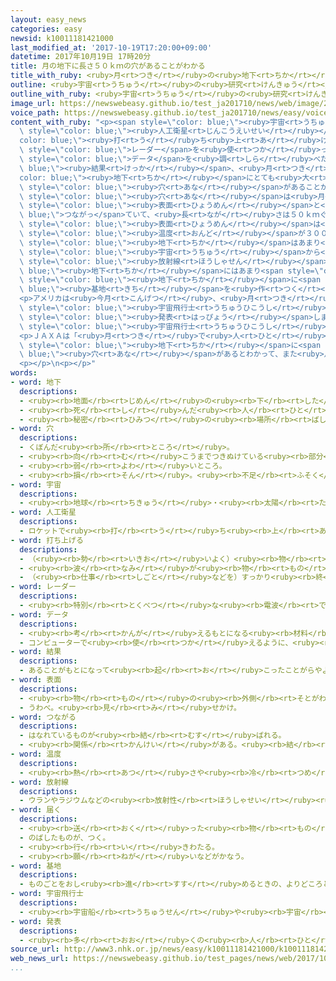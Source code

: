 ```yaml
---
layout: easy_news
categories: easy
newsid: k10011181421000
last_modified_at: '2017-10-19T17:20:00+09:00'
datetime: 2017年10月19日 17時20分
title: 月の地下に長さ５０ｋｍの穴があることがわかる
title_with_ruby: <ruby>月<rt>つき</rt></ruby>の<ruby>地下<rt>ちか</rt></ruby>に<ruby>長<rt>なが</rt></ruby>さ５０ｋｍの<ruby>穴<rt>あな</rt></ruby>があることがわかる
outline: <ruby>宇宙<rt>うちゅう</rt></ruby>の<ruby>研究<rt>けんきゅう</rt></ruby>をしている<ruby>日本<rt>にっぽん</rt></ruby>のＪＡＸＡは２００７<ruby>年<rt>ねん</rt></ruby>に、<ruby>月<rt>つき</rt></ruby>を<ruby>調<rt>しら</rt></ruby>べる<ruby>人工衛星<rt>じんこうえいせい</rt></ruby>の「かぐや」を<ruby>打<rt>う</rt></ruby>ち<ruby>上<rt>あ</rt></ruby>げました。
outline_with_ruby: <ruby>宇宙<rt>うちゅう</rt></ruby>の<ruby>研究<rt>けんきゅう</rt></ruby>をしている<ruby>日本<rt>にっぽん</rt></ruby>のＪＡＸＡは２００７<ruby>年<rt>ねん</rt></ruby>に、<ruby>月<rt>つき</rt></ruby>を<ruby>調<rt>しら</rt></ruby>べる<ruby>人工衛星<rt>じんこうえいせい</rt></ruby>の「かぐや」を<ruby>打<rt>う</rt></ruby>ち<ruby>上<rt>あ</rt></ruby>げました。
image_url: https://newswebeasy.github.io/test_ja201710/news/web/image/2017/10/19/K10011181421_1710181221_1710181222_01_03.jpg
voice_path: https://newswebeasy.github.io/test_ja201710/news/easy/voice/2017/10/19/k10011181421000.mp3
content_with_ruby: "<p><span style=\"color: blue;\"><ruby>宇宙<rt>うちゅう</rt></ruby></span>の<ruby>研究<rt>けんきゅう</rt></ruby>をしている<ruby>日本<rt>にっぽん</rt></ruby>のＪＡＸＡは２００７<ruby>年<rt>ねん</rt></ruby>に、<ruby>月<rt>つき</rt></ruby>を<ruby>調<rt>しら</rt></ruby>べる<span\
  \ style=\"color: blue;\"><ruby>人工衛星<rt>じんこうえいせい</rt></ruby></span>の「かぐや」を<span style=\"\
  color: blue;\"><ruby>打<rt>う</rt></ruby>ち<ruby>上<rt>あ</rt></ruby>げ</span>ました。「かぐや」が<span\
  \ style=\"color: blue;\">レーダー</span>を<ruby>使<rt>つか</rt></ruby>って<ruby>集<rt>あつ</rt></ruby>めた<span\
  \ style=\"color: blue;\">データ</span>を<ruby>調<rt>しら</rt></ruby>べた<span style=\"color:\
  \ blue;\"><ruby>結果<rt>けっか</rt></ruby></span>、<ruby>月<rt>つき</rt></ruby>の<span style=\"\
  color: blue;\"><ruby>地下<rt>ちか</rt></ruby></span>にとても<ruby>大<rt>おお</rt></ruby>きな<span\
  \ style=\"color: blue;\"><ruby>穴<rt>あな</rt></ruby></span>があることがわかりました。</p>\n<p><span\
  \ style=\"color: blue;\"><ruby>穴<rt>あな</rt></ruby></span>は<ruby>月<rt>つき</rt></ruby>の<span\
  \ style=\"color: blue;\"><ruby>表面<rt>ひょうめん</rt></ruby></span>と<span style=\"color:\
  \ blue;\">つながっ</span>ていて、<ruby>長<rt>なが</rt></ruby>さは５０ｋｍぐらいあります。<ruby>月<rt>つき</rt></ruby>の<span\
  \ style=\"color: blue;\"><ruby>表面<rt>ひょうめん</rt></ruby></span>は<ruby>昼<rt>ひる</rt></ruby>と<ruby>夜<rt>よる</rt></ruby>の<span\
  \ style=\"color: blue;\"><ruby>温度<rt>おんど</rt></ruby></span>が３００℃も<ruby>違<rt>ちが</rt></ruby>いますが、<span\
  \ style=\"color: blue;\"><ruby>地下<rt>ちか</rt></ruby></span>はあまり<ruby>変<rt>か</rt></ruby>わりません。<span\
  \ style=\"color: blue;\"><ruby>宇宙<rt>うちゅう</rt></ruby></span>から<ruby>降<rt>ふ</rt></ruby>ってくる<span\
  \ style=\"color: blue;\"><ruby>放射線<rt>ほうしゃせん</rt></ruby></span>も<span style=\"color:\
  \ blue;\"><ruby>地下<rt>ちか</rt></ruby></span>にはあまり<span style=\"color: blue;\"><ruby>届<rt>とど</rt></ruby>か</span>ないため、<ruby>将来<rt>しょうらい</rt></ruby>、<span\
  \ style=\"color: blue;\"><ruby>地下<rt>ちか</rt></ruby></span>に<span style=\"color:\
  \ blue;\"><ruby>基地<rt>きち</rt></ruby></span>を<ruby>作<rt>つく</rt></ruby>ることができるかもしれません。</p>\n\
  <p>アメリカは<ruby>今月<rt>こんげつ</rt></ruby>、<ruby>月<rt>つき</rt></ruby>にもう<ruby>一度<rt>いちど</rt></ruby><span\
  \ style=\"color: blue;\"><ruby>宇宙飛行士<rt>うちゅうひこうし</rt></ruby></span>を<ruby>送<rt>おく</rt></ruby>る<ruby>計画<rt>けいかく</rt></ruby>を<span\
  \ style=\"color: blue;\"><ruby>発表<rt>はっぴょう</rt></ruby></span>しました。<ruby>日本<rt>にっぽん</rt></ruby>も２０２５<ruby>年<rt>ねん</rt></ruby>ごろ、<ruby>月<rt>つき</rt></ruby>に<span\
  \ style=\"color: blue;\"><ruby>宇宙飛行士<rt>うちゅうひこうし</rt></ruby></span>を<ruby>送<rt>おく</rt></ruby>りたいと<ruby>考<rt>かんが</rt></ruby>えています。</p>\n\
  <p>ＪＡＸＡは「<ruby>月<rt>つき</rt></ruby>で<ruby>人<rt>ひと</rt></ruby>が<ruby>生<rt>い</rt></ruby>きるのは<ruby>難<rt>むずか</rt></ruby>しいと<ruby>考<rt>かんが</rt></ruby>えていました。しかし、<span\
  \ style=\"color: blue;\"><ruby>地下<rt>ちか</rt></ruby></span>に<span style=\"color:\
  \ blue;\"><ruby>穴<rt>あな</rt></ruby></span>があるとわかって、また<ruby>月<rt>つき</rt></ruby>に<ruby>人<rt>ひと</rt></ruby>が<ruby>行<rt>い</rt></ruby>くことができるかもしれないと<ruby>思<rt>おも</rt></ruby>いました」と<ruby>話<rt>はな</rt></ruby>しています。</p>\n\
  <p></p>\n<p></p>"
words:
- word: 地下
  descriptions:
  - <ruby><rb>地面</rb><rt>じめん</rt></ruby>の<ruby><rb>下</rb><rt>した</rt></ruby>。<ruby><rb>地中</rb><rt>ちちゅう</rt></ruby>。
  - <ruby><rb>死</rb><rt>し</rt></ruby>んだ<ruby><rb>人</rb><rt>ひと</rt></ruby>の<ruby><rb>行</rb><rt>い</rt></ruby>く<ruby><rb>世</rb><rt>よ</rt></ruby>。あの<ruby><rb>世</rb><rt>よ</rt></ruby>。
  - <ruby><rb>秘密</rb><rt>ひみつ</rt></ruby>の<ruby><rb>場所</rb><rt>ばしょ</rt></ruby>。
- word: 穴
  descriptions:
  - くぼんだ<ruby><rb>所</rb><rt>ところ</rt></ruby>。
  - <ruby><rb>向</rb><rt>む</rt></ruby>こうまでつきぬけている<ruby><rb>部分</rb><rt>ぶぶん</rt></ruby>。
  - <ruby><rb>弱</rb><rt>よわ</rt></ruby>いところ。
  - <ruby><rb>損</rb><rt>そん</rt></ruby>。<ruby><rb>不足</rb><rt>ふそく</rt></ruby>。
- word: 宇宙
  descriptions:
  - <ruby><rb>地球</rb><rt>ちきゅう</rt></ruby>・<ruby><rb>太陽</rb><rt>たいよう</rt></ruby>・<ruby><rb>星</rb><rt>ほし</rt></ruby>などのある、<ruby><rb>果</rb><rt>は</rt></ruby>てしなく<ruby><rb>広</rb><rt>ひろ</rt></ruby>い<ruby><rb>空間</rb><rt>くうかん</rt></ruby>のこと。<ruby><rb>地球</rb><rt>ちきゅう</rt></ruby>は<ruby><rb>太陽</rb><rt>たいよう</rt></ruby>を<ruby><rb>中心</rb><rt>ちゅうしん</rt></ruby>にして<ruby><rb>銀河系宇宙</rb><rt>ぎんがけいうちゅう</rt></ruby>にあり、この<ruby><rb>銀河系宇宙</rb><rt>ぎんがけいうちゅう</rt></ruby>のようなものがたくさん<ruby><rb>集</rb><rt>あつ</rt></ruby>まって<ruby><rb>宇宙</rb><rt>うちゅう</rt></ruby>を<ruby><rb>作</rb><rt>つく</rt></ruby>っている。
- word: 人工衛星
  descriptions:
  - ロケットで<ruby><rb>打</rb><rt>う</rt></ruby>ち<ruby><rb>上</rb><rt>あ</rt></ruby>げ、<ruby><rb>地球</rb><rt>ちきゅう</rt></ruby>の<ruby><rb>周</rb><rt>まわ</rt></ruby>りを<ruby><rb>回</rb><rt>まわ</rt></ruby>るようにした、<ruby><rb>人間</rb><rt>にんげん</rt></ruby>の<ruby><rb>作</rb><rt>つく</rt></ruby>った<ruby><rb>衛星</rb><rt>えいせい</rt></ruby>。<ruby><rb>宇宙</rb><rt>うちゅう</rt></ruby>のようすや<ruby><rb>気象</rb><rt>きしょう</rt></ruby>などを<ruby><rb>調</rb><rt>しら</rt></ruby>べたり、<ruby><rb>通信</rb><rt>つうしん</rt></ruby>や<ruby><rb>放送</rb><rt>ほうそう</rt></ruby>などの<ruby><rb>電波</rb><rt>でんぱ</rt></ruby>の<ruby><rb>中継</rb><rt>ちゅうけい</rt></ruby>に<ruby><rb>役立</rb><rt>やくだ</rt></ruby>てたりする。
- word: 打ち上げる
  descriptions:
  - （<ruby><rb>勢</rb><rt>いきお</rt></ruby>いよく）<ruby><rb>物</rb><rt>もの</rt></ruby>を<ruby><rb>空中</rb><rt>くうちゅう</rt></ruby>に<ruby><rb>上</rb><rt>あ</rt></ruby>げる。
  - <ruby><rb>波</rb><rt>なみ</rt></ruby>が<ruby><rb>物</rb><rt>もの</rt></ruby>を<ruby><rb>陸</rb><rt>りく</rt></ruby>に<ruby><rb>運</rb><rt>はこ</rt></ruby>び<ruby><rb>上</rb><rt>あ</rt></ruby>げる。
  - （<ruby><rb>仕事</rb><rt>しごと</rt></ruby>などを）すっかり<ruby><rb>終</rb><rt>お</rt></ruby>える。
- word: レーダー
  descriptions:
  - <ruby><rb>特別</rb><rt>とくべつ</rt></ruby>な<ruby><rb>電波</rb><rt>でんぱ</rt></ruby>によって<ruby><rb>遠</rb><rt>とお</rt></ruby>い<ruby><rb>所</rb><rt>ところ</rt></ruby>にある<ruby><rb>物</rb><rt>もの</rt></ruby>の<ruby><rb>位置</rb><rt>いち</rt></ruby>や<ruby><rb>方向</rb><rt>ほうこう</rt></ruby>をさぐる<ruby><rb>仕</rb><rt>し</rt></ruby>かけ。<ruby><rb>電波探知機</rb><rt>でんぱたんちき</rt></ruby>。
- word: データ
  descriptions:
  - <ruby><rb>考</rb><rt>かんが</rt></ruby>えるもとになる<ruby><rb>材料</rb><rt>ざいりょう</rt></ruby>や<ruby><rb>事実</rb><rt>じじつ</rt></ruby>。
  - コンピューターで<ruby><rb>使</rb><rt>つか</rt></ruby>えるように、<ruby><rb>数字</rb><rt>すうじ</rt></ruby>や<ruby><rb>記号</rb><rt>きごう</rt></ruby>に<ruby><rb>置</rb><rt>お</rt></ruby>きかえられた<ruby><rb>資料</rb><rt>しりょう</rt></ruby>。
- word: 結果
  descriptions:
  - あることがもとになって<ruby><rb>起</rb><rt>お</rt></ruby>こったことがらやようす。
- word: 表面
  descriptions:
  - <ruby><rb>物</rb><rt>もの</rt></ruby>の<ruby><rb>外側</rb><rt>そとがわ</rt></ruby>。<ruby><rb>表</rb><rt>おもて</rt></ruby>。
  - うわべ。<ruby><rb>見</rb><rt>み</rt></ruby>せかけ。
- word: つながる
  descriptions:
  - はなれているものが<ruby><rb>結</rb><rt>むす</rt></ruby>ばれる。
  - <ruby><rb>関係</rb><rt>かんけい</rt></ruby>がある。<ruby><rb>結</rb><rt>むす</rt></ruby>びつく。
- word: 温度
  descriptions:
  - <ruby><rb>熱</rb><rt>あつ</rt></ruby>さや<ruby><rb>冷</rb><rt>つめ</rt></ruby>たさの<ruby><rb>度合</rb><rt>どあ</rt></ruby>いを<ruby><rb>数字</rb><rt>すうじ</rt></ruby>で<ruby><rb>表</rb><rt>あらわ</rt></ruby>したもの。
- word: 放射線
  descriptions:
  - ウランやラジウムなどの<ruby><rb>放射性</rb><rt>ほうしゃせい</rt></ruby><ruby><rb>元素</rb><rt>げんそ</rt></ruby>がこわれて、ほかの<ruby><rb>元素</rb><rt>げんそ</rt></ruby>に<ruby><rb>変</rb><rt>か</rt></ruby>わるときに<ruby><rb>出</rb><rt>だ</rt></ruby>すもの。<ruby><rb>大量</rb><rt>たいりょう</rt></ruby>に<ruby><rb>浴</rb><rt>あ</rt></ruby>びると<ruby><rb>有害</rb><rt>ゆうがい</rt></ruby>である。
- word: 届く
  descriptions:
  - <ruby><rb>送</rb><rt>おく</rt></ruby>った<ruby><rb>物</rb><rt>もの</rt></ruby>が<ruby><rb>着</rb><rt>つ</rt></ruby>く。
  - のばしたものが、つく。
  - <ruby><rb>行</rb><rt>い</rt></ruby>きわたる。
  - <ruby><rb>願</rb><rt>ねが</rt></ruby>いなどがかなう。
- word: 基地
  descriptions:
  - ものごとをおし<ruby><rb>進</rb><rt>すす</rt></ruby>めるときの、よりどころとする<ruby><rb>場所</rb><rt>ばしょ</rt></ruby>。
- word: 宇宙飛行士
  descriptions:
  - <ruby><rb>宇宙船</rb><rt>うちゅうせん</rt></ruby>や<ruby><rb>宇宙</rb><rt>うちゅう</rt></ruby>ステーションの<ruby><rb>乗組員</rb><rt>のりくみいん</rt></ruby>。
- word: 発表
  descriptions:
  - <ruby><rb>多</rb><rt>おお</rt></ruby>くの<ruby><rb>人</rb><rt>ひと</rt></ruby>に<ruby><rb>広</rb><rt>ひろ</rt></ruby>く<ruby><rb>知</rb><rt>し</rt></ruby>らせること。
source_url: http://www3.nhk.or.jp/news/easy/k10011181421000/k10011181421000.html
web_news_url: https://newswebeasy.github.io/test_pages/news/web/2017/10/18/月の地下に巨大な空洞発見-月面基地として活用の可能性も
...
```

